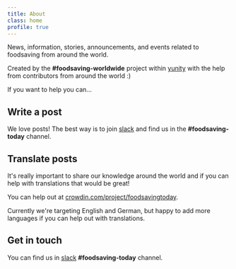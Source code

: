 ```yaml
---
title: About
class: home
profile: true
---
```

News, information, stories, announcements, and events related to foodsaving from around the world.

Created by the **#foodsaving-worldwide** project within [yunity](https://yunity.org) with the help from contributors from around the world :)

If you want to help you can...

## Write a post

We love posts! The best way is to join [slack](http://slackin.yunity.org/) and find us in the **#foodsaving-today** channel.

## Translate posts

It's really important to share our knowledge around the world and if you can help with translations that would be great!

You can help out at [crowdin.com/project/foodsavingtoday](https://crowdin.com/project/foodsavingtoday).

Currently we're targeting English and German, but happy to add more languages if you can help out with translations.

## Get in touch

You can find us in [slack](http://slackin.yunity.org/) **#foodsaving-today** channel.